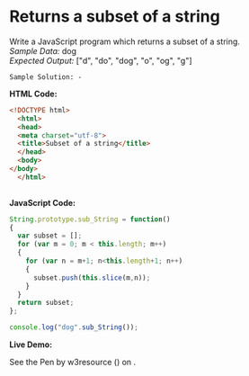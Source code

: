 # Returns a subset of a string

Write a JavaScript program which returns a subset of a string.  
_Sample Data:_ dog  
_Expected Output:_ \["d", "do", "dog", "o", "og", "g"\]

```
Sample Solution: -
```

**HTML Code:**

```html
<!DOCTYPE html>
  <html>
  <head>
  <meta charset="utf-8">
  <title>Subset of a string</title>
  </head>
  <body>
</body>
  </html>
  
```

**JavaScript Code:**

```js
String.prototype.sub_String = function() 
{
  var subset = [];
  for (var m = 0; m < this.length; m++) 
  {
    for (var n = m+1; n<this.length+1; n++) 
    {
      subset.push(this.slice(m,n));
    }
  }
  return subset;
};

console.log("dog".sub_String());

```

**Live Demo:**

<section class="expand-codepen"><p data-height="380" data-theme-id="0" data-slug-hash="jGLepN" data-default-tab="js,result" data-user="w3resource" data-embed-version="2" data-pen-title="JavaScript - common-editor-exercises" data-editable="true" class="codepen">See the Pen by w3resource () on .</p><codepen></codepen></section>